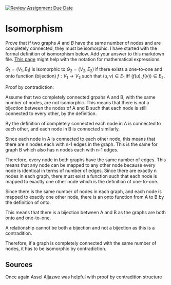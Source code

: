 [![Review Assignment Due Date](https://classroom.github.com/assets/deadline-readme-button-24ddc0f5d75046c5622901739e7c5dd533143b0c8e959d652212380cedb1ea36.svg)](https://classroom.github.com/a/ppBU16qM)
# Isomorphism

Prove that if two graphs $A$ and $B$ have the same number of nodes and are
completely connected, they must be isomorphic. I have started with the formal
definition of isomorphism below. Add your answer to this markdown file. [This
page](https://docs.github.com/en/get-started/writing-on-github/working-with-advanced-formatting/writing-mathematical-expressions)
might help with the notation for mathematical expressions.

$G_1=(V_1 , E_1)$ is isomorphic to $G_2 = (V_2, E_2)$ if there exists a
one-to-one and onto function (bijection) $f: V_1 \rightarrow V_2$ such that $(u,v)
\in E_1$ iff $(f(u),f(v)) \in E_2$.

Proof by contradiction:

Assume that two completely connected grpahs A and B, with the same number of nodes, 
are not isomorphic. This means that there is not a bijection between the nodes of
A and B such that each node is still connected to every other, by the definition.

By the definition of completely connected each node in A is connected to each
other, and each node in B is connected similarly.

Since each node in A is connected to each other node, this means that there are
n nodes each with n-1 edges in the graph. This is the same for graph B which also 
has n nodes each with n-1 edges.

Therefore, every node in both graphs have the same number of edges. 
This means that any node can be mapped to any other node because every node 
is identical in terms of number of edges. Since there are exactly n nodes
in each graph, there must exist a function such that each node is mapped to
exactly one other node which is the definition of one-to-one.

Since there is the same number of nodes in each graph, and each node is
mapped to exactly one other node, there is an onto function from A to B by 
the definition of onto.

This means that there is a bijection between A and B as the graphs are both
onto and one-to-one.

A relationship cannot be both a bijection and not a bijection as this is a
contradition.

Therefore, if a graph is completely connected with the same number of nodes,
it has to be isomorphic by contradiction.

## Sources

Once again Assel Aljazwe was helpful with proof by contradition structure

